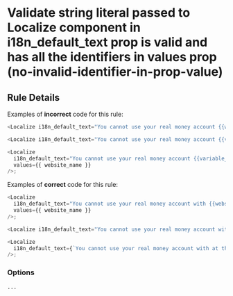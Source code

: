 # Validate string literal passed to Localize component in i18n_default_text prop is valid and has all the identifiers in values prop (no-invalid-identifier-in-prop-value)

## Rule Details

Examples of **incorrect** code for this rule:

```js
<Localize i18n_default_text="You cannot use your real money account {{website_name}} with at this time." />;

<Localize i18n_default_text="You cannot use your real money account {{variable_name}} with at this time." />;

<Localize
  i18n_default_text="You cannot use your real money account {{variable_name}} with at this time."
  values={{ website_name }}
/>;
```

Examples of **correct** code for this rule:

```js
<Localize
  i18n_default_text="You cannot use your real money account with {{website_name}} at this time."
  values={{ website_name }}
/>;

<Localize i18n_default_text="You cannot use your real money account with at this time." />;

<Localize
  i18n_default_text={`You cannot use your real money account with at this time.`}
/>;
```

### Options

```
...
```
